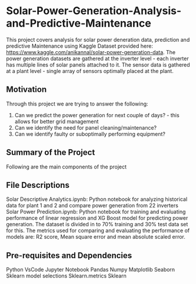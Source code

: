 # Solar-Power-Generation-Analysis-and-Predictive-Maintenance
This project covers analysis for solar power deneration data, prediction and predictive Maintenance using Kaggle Dataset provided here: https://www.kaggle.com/anikannal/solar-power-generation-data. The power generation datasets are gathered at the inverter level - each inverter has multiple lines of solar panels attached to it. The sensor data is gathered at a plant level - single array of sensors optimally placed at the plant.

## Motivation
Through this project we are trying to answer the following:
1. Can we predict the power generation for next couple of days? - this allows for better grid management
2. Can we identify the need for panel cleaning/maintenance?
3. Can we identify faulty or suboptimally performing equipment?

## Summary of the Project
Following are the main components of the project

## File Descriptions
Solar Descriptive Analytics.ipynb: Python notebook for analyzing historical data for plant 1 and 2 and compare power generation from 22 inverters
Solar Power Prediction.ipynb: Python notebook for training and evaluating performance of linear regression and XG Boost model for predicting power generation. The dataset is divided in to 70% training and 30% test data set for this. The metrics used for comparing and evaluating the performance of models are: R2 score, Mean square error and mean absolute scaled error. 

## Pre-requisites and Dependencies
Python
VsCode
Jupyter Notebook
Pandas
Numpy
Matplotlib
Seaborn
Sklearn model selections
Sklearn.metrics
Sklearn
